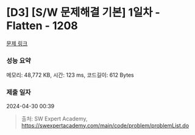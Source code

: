# [D3] [S/W 문제해결 기본] 1일차 - Flatten - 1208 

[문제 링크](https://swexpertacademy.com/main/code/problem/problemDetail.do?contestProbId=AV139KOaABgCFAYh) 

### 성능 요약

메모리: 48,772 KB, 시간: 123 ms, 코드길이: 612 Bytes

### 제출 일자

2024-04-30 00:39



> 출처: SW Expert Academy, https://swexpertacademy.com/main/code/problem/problemList.do